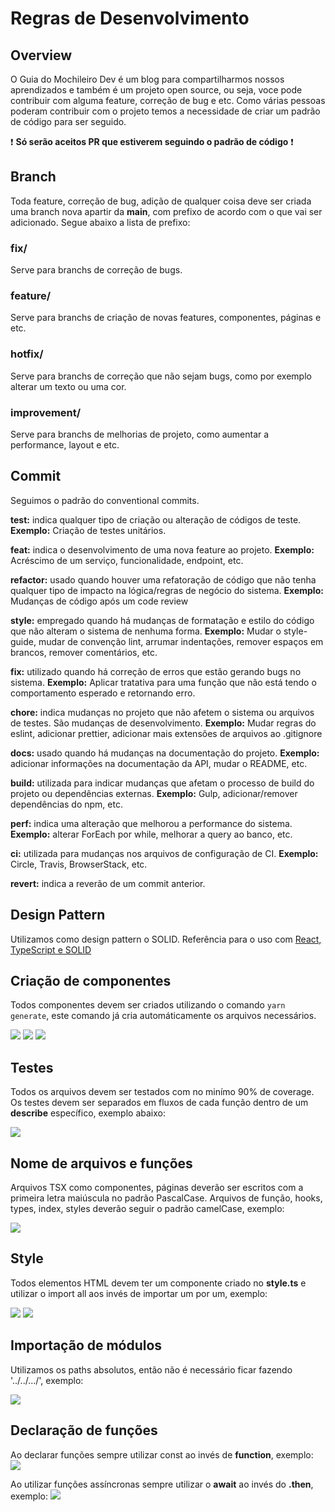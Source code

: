 # Regras de Desenvolvimento

## Overview

O Guia do Mochileiro Dev é um blog para compartilharmos nossos aprendizados e também é um projeto open source, ou seja, voce pode contribuir com alguma feature, correção de bug e etc. Como várias pessoas poderam contribuir com o projeto temos a necessidade de criar um padrão de código para ser seguido.

❗️ __Só serão aceitos PR que estiverem seguindo o padrão de código__ ❗️

## Branch

Toda feature, correção de bug, adição de qualquer coisa deve ser criada uma branch nova apartir da __main__, com prefixo de acordo com o que vai ser adicionado. Segue abaixo a lista de prefixo:

### fix/
Serve para branchs de correção de bugs.
### feature/
Serve para branchs de criação de novas features, componentes, páginas e etc.
### hotfix/
Serve para branchs de correção que não sejam bugs, como por exemplo alterar um texto ou uma cor.
### improvement/
Serve para branchs de melhorias de projeto, como aumentar a performance, layout e etc.

## Commit

Seguimos o padrão do conventional commits.

__test:__ indica qualquer tipo de criação ou alteração de códigos de teste. 
__Exemplo:__ Criação de testes unitários.

__feat:__ indica o desenvolvimento de uma nova feature ao projeto. 
__Exemplo:__ Acréscimo de um serviço, funcionalidade, endpoint, etc.

__refactor:__ usado quando houver uma refatoração de código que não tenha qualquer tipo de impacto na lógica/regras de negócio do sistema. 
__Exemplo:__ Mudanças de código após um code review

__style:__ empregado quando há mudanças de formatação e estilo do código que não alteram o sistema de nenhuma forma.
__Exemplo:__ Mudar o style-guide, mudar de convenção lint, arrumar indentações, remover espaços em brancos, remover comentários, etc.

__fix:__ utilizado quando há correção de erros que estão gerando bugs no sistema.
__Exemplo:__ Aplicar tratativa para uma função que não está tendo o comportamento esperado e retornando erro.

__chore:__ indica mudanças no projeto que não afetem o sistema ou arquivos de testes. São mudanças de desenvolvimento.
__Exemplo:__ Mudar regras do eslint, adicionar prettier, adicionar mais extensões de arquivos ao .gitignore

__docs:__ usado quando há mudanças na documentação do projeto.
__Exemplo:__ adicionar informações na documentação da API, mudar o README, etc.

__build:__ utilizada para indicar mudanças que afetam o processo de build do projeto ou dependências externas.
__Exemplo:__ Gulp, adicionar/remover dependências do npm, etc.

__perf:__ indica uma alteração que melhorou a performance do sistema.
__Exemplo:__ alterar ForEach por while, melhorar a query ao banco, etc.

__ci:__ utilizada para mudanças nos arquivos de configuração de CI.
__Exemplo:__ Circle, Travis, BrowserStack, etc.

__revert:__ indica a reverão de um commit anterior.

## Design Pattern

Utilizamos como design pattern o SOLID.
Referência para o uso com [React, TypeScript e SOLID](https://www.slideshare.net/RubenMarcusLuzPascho/escalando-apps-com-react-e-type-script-e-solid)

## Criação de componentes

Todos componentes devem ser criados utilizando o comando `yarn generate`, este comando já cria automáticamente os arquivos necessários.

<img src="./images/component.png">
<img src="./images/componentTest.png">
<img src="./images/componentStory.png">

## Testes

Todos os arquivos devem ser testados com no minímo 90% de coverage. Os testes devem ser separados em fluxos de cada função dentro de um __describe__ específico, exemplo abaixo:

<img src="./images/test.png">

## Nome de arquivos e funções

Arquivos TSX como componentes, páginas deverão ser escritos com a primeira letra maiúscula no padrão PascalCase.
Arquivos de função, hooks, types, index, styles deverão seguir o padrão camelCase, exemplo:

<img src="./images/component.png">

## Style

Todos elementos HTML devem ter um componente criado no __style.ts__ e utilizar o import all aos invés de importar um por um, exemplo: 

<img src="./images/style.png">
<img src="./images/importAll.png">

## Importação de módulos

Utilizamos os paths absolutos, então não é necessário ficar fazendo '../../.../', exemplo:

<img src="./images/pathAbsoluto.png">

## Declaração de funções

Ao declarar funções sempre utilizar const ao invés de __function__, exemplo:
<img src="./images/funcao.png">

Ao utilizar funções assíncronas sempre utilizar o __await__ ao invés do __.then__, exemplo:
<img src="./images/await.png">

